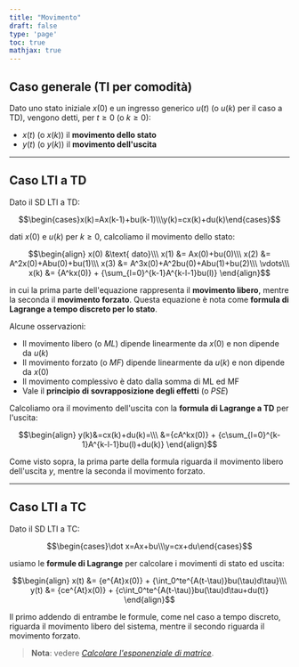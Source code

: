 ```yaml
---
title: "Movimento"
draft: false
type: 'page'
toc: true
mathjax: true
---
```

## Caso generale (TI per comodità)
Dato uno stato iniziale $x(0)$ e un ingresso generico $u(t)$ (o $u(k)$ per il caso a TD), vengono detti, per $t\geq0$ (o $k\geq0$):
- $x(t)$ (o $x(k)$) il **movimento dello stato**
- $y(t)$ (o $y(k)$) il **movimento dell'uscita**
---
## Caso LTI a TD

Dato il SD LTI a TD:

$$\begin{cases}x(k)=Ax(k-1)+bu(k-1)\\\y(k)=cx(k)+du(k)\end{cases}$$

dati $x(0)$ e $u(k)$ per $k\geq0$, calcoliamo il movimento dello stato:

$$\begin{align}
x(0) &\text{ dato}\\\
x(1) &= Ax(0)+bu(0)\\\
x(2) &= A^2x(0)+Abu(0)+bu(1)\\\
x(3) &= A^3x(0)+A^2bu(0)+Abu(1)+bu(2)\\\
\vdots\\\
x(k) &= {A^kx(0)} + {\sum_{l=0}^{k-1}A^{k-l-1}bu(l)}
\end{align}$$

in cui la prima parte dell'equazione rappresenta il **movimento libero**, mentre la seconda il **movimento forzato**. Questa equazione è nota come **formula di Lagrange a tempo discreto per lo stato**.

Alcune osservazioni:
- Il movimento libero (o *ML*) dipende linearmente da $x(0)$ e non dipende da $u(k)$
- Il movimento forzato (o *MF*) dipende linearmente da $u(k)$ e non dipende da $x(0)$
- Il movimento complessivo è dato dalla somma di ML ed MF
- Vale il **principio di sovrapposizione degli effetti** (o *PSE*)

Calcoliamo ora il movimento dell'uscita con la **formula di Lagrange a TD** per l'uscita:

$$\begin{align}
y(k)&=cx(k)+du(k)=\\\
&={cA^kx(0)} + {c\sum_{l=0}^{k-1}A^{k-l-1}bu(l)+du(k)}
\end{align}$$

Come visto sopra, la prima parte della formula riguarda il movimento libero dell'uscita $y$, mentre la seconda il movimento forzato.

---

## Caso LTI a TC

Dato il SD LTI a TC:

$$\begin{cases}\dot x=Ax+bu\\\y=cx+du\end{cases}$$

usiamo le **formule di Lagrange** per calcolare i movimenti di stato ed uscita:

$$\begin{align}
x(t) &= {e^{At}x(0)} + {\int_0^te^{A(t-\tau)}bu(\tau)d\tau}\\\
y(t) &= {ce^{At}x(0)} + {c\int_0^te^{A(t-\tau)}bu(\tau)d\tau+du(t)}
\end{align}$$

Il primo addendo di entrambe le formule, come nel caso a tempo discreto, riguarda il movimento libero del sistema, mentre il secondo riguarda il movimento forzato.

> **Nota**: vedere [*Calcolare l'esponenziale di matrice*](../matrix-exp).
